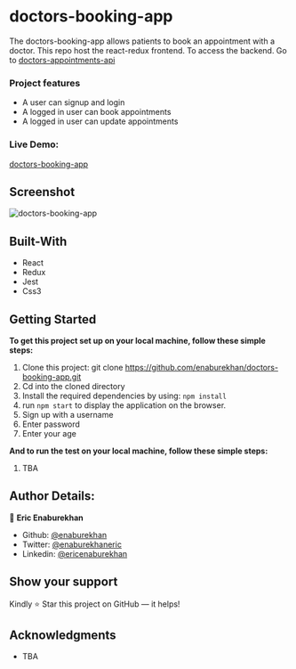 # doctors-booking-app
The doctors-booking-app allows patients to book an appointment with a doctor. This repo host the react-redux frontend. To access the backend. Go to [doctors-appointments-api](https://github.com/enaburekhan/doctors-appointment-api.git)

### Project features

- A user can signup and login
- A logged in user can book appointments
- A logged in user can update appointments

 
 ### Live Demo:
[doctors-booking-app](http://ericenaburekhan.me/doctors-booking-app)

## Screenshot
![doctors-booking-app]()


## Built-With


- React
- Redux
- Jest
- Css3

## Getting Started

**To get this project set up on your local machine, follow these simple steps:**

1. Clone this project: git clone https://github.com/enaburekhan/doctors-booking-app.git
2. Cd into the cloned directory
3. Install the required dependencies by using: `npm install`
4. run `npm start` to display the application on the browser.
5. Sign up with a username
6. Enter password
6. Enter your age



**And to run the test on your local machine, follow these simple steps:**
1. TBA



## Author Details:

👤 **Eric Enaburekhan**

- Github: [@enaburekhan](https://github.com/enaburekhan)
- Twitter: [@enaburekhaneric](https://twitter.com/enaburekhaneric)
- Linkedin: [@ericenaburekhan](https://www.linkedin.com/in/eric-enaburekhan-801a28100/)

## Show your support

Kindly ⭐ Star this project on GitHub — it helps!

## Acknowledgments

- TBA